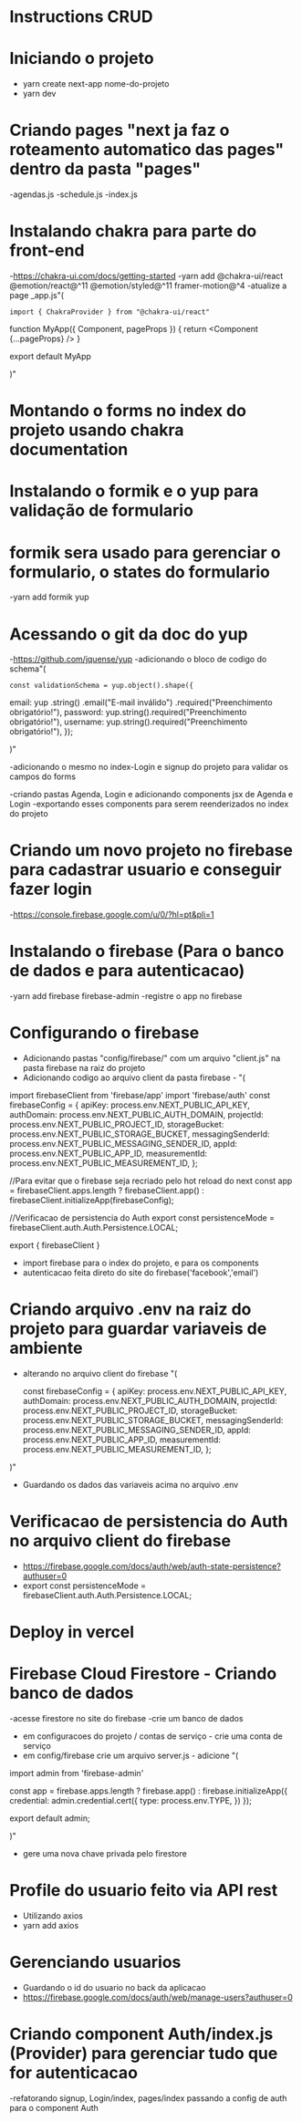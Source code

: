 # Instructions CRUD

# Iniciando o projeto

- yarn create next-app nome-do-projeto
- yarn dev

# Criando pages "next ja faz o roteamento automatico das pages" dentro da pasta "pages"

-agendas.js
-schedule.js
-index.js

# Instalando chakra para parte do front-end

-https://chakra-ui.com/docs/getting-started
-yarn add @chakra-ui/react @emotion/react@^11 @emotion/styled@^11 framer-motion@^4
-atualize a page _app.js"(

    import { ChakraProvider } from "@chakra-ui/react"

function MyApp({ Component, pageProps }) {
  return <ChakraProvider>
    <Component {...pageProps} />
  </ChakraProvider>
}

export default MyApp

)"

# Montando o forms no index do projeto usando chakra documentation

# Instalando o formik e o yup para validação de formulario
# formik sera usado para gerenciar o formulario, o states do formulario

-yarn add formik yup

# Acessando o git da doc do yup
-https://github.com/jquense/yup
-adicionando o bloco de  codigo do schema"(
    
    const validationSchema = yup.object().shape({
  email: yup
    .string()
    .email("E-mail inválido")
    .required("Preenchimento obrigatório!"),
  password: yup.string().required("Preenchimento obrigatório!"),
  username: yup.string().required("Preenchimento obrigatório!"),
});

)"

-adicionando o mesmo no index-Login e signup do projeto para validar os campos do forms

-criando pastas Agenda, Login e adicionando components jsx de Agenda e Login 
-exportando esses components para serem reenderizados no index do projeto 


# Criando um novo projeto no firebase para cadastrar usuario e conseguir fazer login
-https://console.firebase.google.com/u/0/?hl=pt&pli=1

# Instalando o firebase (Para o banco de dados e para autenticacao)

-yarn add firebase firebase-admin
-registre o app no firebase

# Configurando o firebase
- Adicionando pastas "config/firebase/" com um arquivo "client.js" na pasta firebase na raiz do projeto
- Adicionando codigo ao arquivo client da pasta firebase - "(

import firebaseClient from 'firebase/app'
import 'firebase/auth'
const firebaseConfig = {
    apiKey: process.env.NEXT_PUBLIC_API_KEY,
    authDomain: process.env.NEXT_PUBLIC_AUTH_DOMAIN,
    projectId: process.env.NEXT_PUBLIC_PROJECT_ID,
    storageBucket: process.env.NEXT_PUBLIC_STORAGE_BUCKET,
    messagingSenderId: process.env.NEXT_PUBLIC_MESSAGING_SENDER_ID,
    appId: process.env.NEXT_PUBLIC_APP_ID,
    measurementId: process.env.NEXT_PUBLIC_MEASUREMENT_ID,
};

//Para evitar que o firebase seja recriado pelo hot reload do next 
const app = firebaseClient.apps.length ? firebaseClient.app() : firebaseClient.initializeApp(firebaseConfig);

//Verificacao de persistencia do Auth
export const persistenceMode = firebaseClient.auth.Auth.Persistence.LOCAL;


export { firebaseClient }

- import firebase para o index do projeto, e para os components 
- autenticacao feita direto do site do firebase('facebook','email')


# Criando arquivo .env na raiz do projeto para guardar variaveis de ambiente
- alterando no arquivo client do firebase "(

  const firebaseConfig = {
    apiKey: process.env.NEXT_PUBLIC_API_KEY,
    authDomain: process.env.NEXT_PUBLIC_AUTH_DOMAIN,
    projectId: process.env.NEXT_PUBLIC_PROJECT_ID,
    storageBucket: process.env.NEXT_PUBLIC_STORAGE_BUCKET,
    messagingSenderId: process.env.NEXT_PUBLIC_MESSAGING_SENDER_ID,
    appId: process.env.NEXT_PUBLIC_APP_ID,
    measurementId: process.env.NEXT_PUBLIC_MEASUREMENT_ID,
};

)"

- Guardando os dados das variaveis acima no arquivo .env 

# Verificacao de persistencia do Auth no arquivo client do firebase

- https://firebase.google.com/docs/auth/web/auth-state-persistence?authuser=0
- export const persistenceMode = firebaseClient.auth.Auth.Persistence.LOCAL;

# Deploy in vercel

# Firebase Cloud Firestore - Criando banco de dados
-acesse firestore no site do firebase
-crie um banco de dados
- em configuracoes do projeto  /  contas de serviço - crie uma conta de serviço
- em config/firebase crie um arquivo server.js - adicione "(

import admin from 'firebase-admin'

const app = firebase.apps.length ? firebase.app() : firebase.initializeApp({
    credential: admin.credential.cert({
        type: process.env.TYPE,
    })
});

export default admin;


)"

- gere uma nova chave privada pelo firestore

# Profile do usuario feito via API rest
- Utilizando axios
- yarn add axios


# Gerenciando usuarios 
- Guardando o id do usuario no back da aplicacao
- https://firebase.google.com/docs/auth/web/manage-users?authuser=0


# Criando component Auth/index.js (Provider) para gerenciar tudo que for autenticacao
-refatorando signup, Login/index, pages/index passando a config de auth para o component Auth